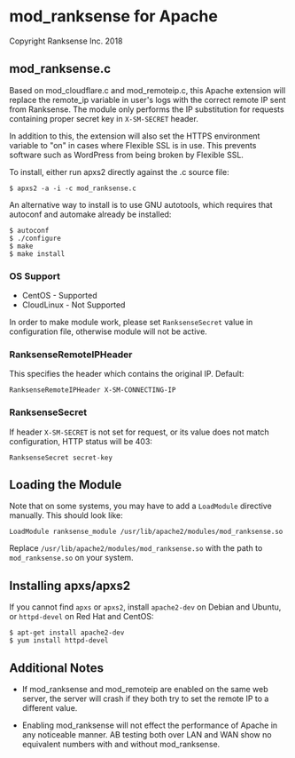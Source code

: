 # mod_ranksense for Apache #
Copyright Ranksense Inc. 2018

## mod_ranksense.c ##

Based on mod_cloudflare.c and mod_remoteip.c, this Apache extension will replace the remote_ip variable in user's logs with the correct remote IP sent from Ranksense. The module only performs the IP substitution for requests containing proper secret key in `X-SM-SECRET` header.

In addition to this, the extension will also set the HTTPS environment variable to "on" in cases where Flexible SSL is in use. This prevents software such as WordPress from being broken by Flexible SSL.

To install, either run apxs2 directly against the .c source file:

    $ apxs2 -a -i -c mod_ranksense.c

An alternative way to install is to use GNU autotools, which requires that autoconf and automake already be installed:

    $ autoconf
    $ ./configure
    $ make
    $ make install
    
### OS Support ###

- CentOS - Supported
- CloudLinux - Not Supported

In order to make module work, please set `RanksenseSecret` value in configuration file, otherwise module will not be active.

### RanksenseRemoteIPHeader ###

This specifies the header which contains the original IP. Default:

    RanksenseRemoteIPHeader X-SM-CONNECTING-IP

### RanksenseSecret ###

If header `X-SM-SECRET` is not set for request, or its value does not match configuration, HTTP status will be 403:

    RanksenseSecret secret-key


## Loading the Module ##

Note that on some systems, you may have to add a `LoadModule` directive manually. This should look like:

    LoadModule ranksense_module /usr/lib/apache2/modules/mod_ranksense.so

Replace `/usr/lib/apache2/modules/mod_ranksense.so` with the path to `mod_ranksense.so` on your system.

## Installing apxs/apxs2 ##

If you cannot find `apxs` or `apxs2`, install `apache2-dev` on Debian and Ubuntu, or `httpd-devel` on Red Hat and CentOS:

    $ apt-get install apache2-dev
    $ yum install httpd-devel

## Additional Notes ##

- If mod\_ranksense and mod\_remoteip are enabled on the same web server, the server will crash if they both try to set the remote IP to a different value.
- Enabling mod\_ranksense will not effect the performance of Apache in any noticeable manner. AB testing both over LAN and WAN show no equivalent numbers with and without mod\_ranksense.

  [1]: https://www.ranksense.com/
